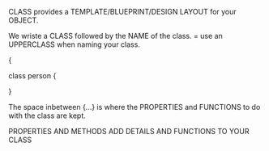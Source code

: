 
CLASS provides a TEMPLATE/BLUEPRINT/DESIGN LAYOUT for your OBJECT.

We wriste a CLASS followed by the NAME of the class. = use an UPPERCLASS when naming your class. 

{

class person {

}

The space inbetween {...} is where the PROPERTIES and FUNCTIONS to do with the class are kept. 


PROPERTIES AND METHODS ADD DETAILS AND FUNCTIONS TO YOUR CLASS
